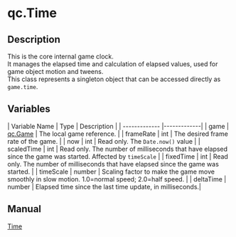 # qc.Time

## Description
This is the core internal game clock.  
It manages the elapsed time and calculation of elapsed values, used for game object motion and tweens.  
This class represents a singleton object that can be accessed directly as `game.time`.  

## Variables
| Variable Name  |  Type | Description |
| ------------- |-------------|
| game | [qc.Game](../game/README.md) | The local game reference. |
| frameRate | int | The desired frame rate of the game. |
| now | int | Read only. The `Date.now()` value |
| scaledTime  | int | Read only. The number of milliseconds that have elapsed since the game was started. Affected by `timeScale` |
| fixedTime | int | Read only. The number of milliseconds that have elapsed since the game was started. | 
| timeScale | number | Scaling factor to make the game move smoothly in slow motion. 1.0=normal speed; 2.0=half speed. |
| deltaTime | number | Elapsed time since the last time update, in milliseconds.|

## Manual
[Time](http://docs.qiciengine.com/manual/Time/index.html)